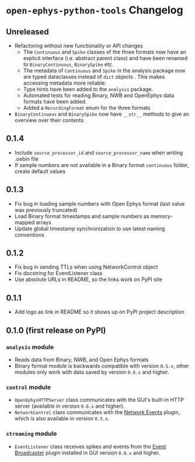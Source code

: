 # `open-ephys-python-tools` Changelog

## Unreleased

- Refactoring without new functionality or API changes
  - The `Continuous` and `Spike` classes of the three formats now have an explicit interface
    (i.e. abstract parent class) and have been renamed to `BinaryContinuous`, `BinarySpike` etc.
  - The metadata of `Continuous` and `Spike` in the analysis package now are typed dataclasses
    instead of `dict` objects . This makes accessing metadata more reliable.
  - Type hints have been added to the `analysis` package.
  - Automated tests for reading Binary, NWB and OpenEphys data formats have been added.
  - Added a `RecordingFormat` enum for the three formats
- `BinaryContinuous` and `BinarySpike` now have `__str__` methods to give an overview over
  their contents.

## 0.1.4

- Include `source_processor_id` and `source_processor_name` when writing .oebin file
- If sample numbers are not available in a Binary format `continuous` folder, create default values

## 0.1.3

- Fix bug in loading sample numbers with Open Ephys format (last value was previously truncated)
- Load Binary format timestamps and sample numbers as memory-mapped arrays
- Update global timestamp synchronization to use latest naming conventions

## 0.1.2

- Fix bug in sending TTLs when using NetworkControl object
- Fix docstring for EventListener class
- Use absolute URLs in README, so the links work on PyPI site

## 0.1.1

- Add logo as link in README so it shows up on PyPI project description

## 0.1.0 (first release on PyPI)

### `analysis` module

- Reads data from Binary, NWB, and Open Ephys formats
- Binary format module is backwards compatible with version `0.5.x`, other modules only work with data saved by version `0.6.x` and higher.

### `control` module

- `OpenEphysHTTPServer` class communicates with the GUI's built-in HTTP server (available in version `0.6.x` and higher).
- `NetworkControl` class communicates with the [Network Events](https://open-ephys.github.io/gui-docs/User-Manual/Plugins/Network-Events.html) plugin, which is also available in version `0.5.x`.

### `streaming` module

- `EventListener` class receives spikes and events from the [Event Broadcaster](https://open-ephys.github.io/gui-docs/User-Manual/Plugins/Event-Broadcaster.html) plugin installed in GUI version `0.6.x` and higher.